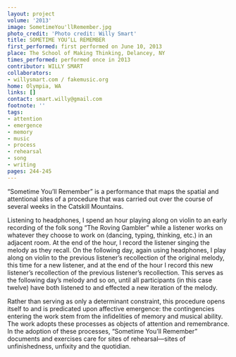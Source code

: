 ```yaml
---
layout: project
volume: '2013'
image: SometimeYou'llRemember.jpg
photo_credit: 'Photo credit: Willy Smart'
title: SOMETIME YOU’LL REMEMBER
first_performed: first performed on June 10, 2013
place: The School of Making Thinking, Delancey, NY
times_performed: performed once in 2013
contributor: WILLY SMART
collaborators:
- willysmart.com / fakemusic.org
home: Olympia, WA
links: []
contact: smart.willy@gmail.com
footnote: ''
tags:
- attention
- emergence
- memory
- music
- process
- rehearsal
- song
- writing
pages: 244-245
---
```


“Sometime You’ll Remember” is a performance that maps the spatial and attentional sites of a procedure that was carried out over the course of several weeks in the Catskill Mountains.

Listening to headphones, I spend an hour playing along on violin to an early recording of the folk song “The Roving Gambler” while a listener works on whatever they choose to work on (dancing, typing, thinking, etc.) in an adjacent room. At the end of the hour, I record the listener singing the melody as they recall. On the following day, again using headphones, I play along on violin to the previous listener’s recollection of the original melody, this time for a new listener, and at the end of the hour I record this new listener’s recollection of the previous listener’s recollection. This serves as the following day’s melody and so on, until all participants (in this case twelve) have both listened to and effected a new iteration of the melody.

Rather than serving as only a determinant constraint, this procedure opens itself to and is predicated upon affective emergence: the contingencies entering the work stem from the infidelities of memory and musical ability. The work adopts these processes as objects of attention and remembrance. In the adoption of these processes, “Sometime You’ll Remember” documents and exercises care for sites of rehearsal—sites of unfinishedness, unfixity and the quotidian.
